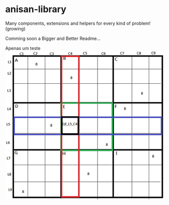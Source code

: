 anisan-library
==============

Many components, extensions and helpers for every kind of problem! (growing)

Comming soon a Bigger and Better Readme...

Apenas um teste
![Alt text](https://raw.githubusercontent.com/AnisanWesley/anisan-games/master/res/sudoku.jpg "Optional title")
